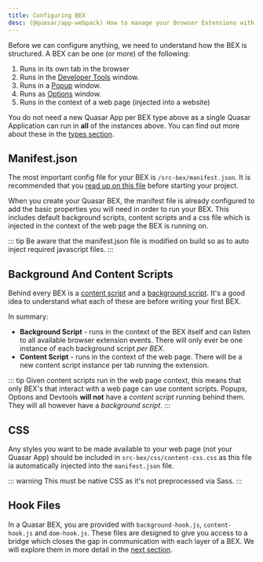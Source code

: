 ```yaml
---
title: Configuring BEX
desc: (@quasar/app-webpack) How to manage your Browser Extensions with Quasar CLI.
---
```


Before we can configure anything, we need to understand how the BEX is structured. A BEX can be one (or more) of the following:

1. Runs in its own tab in the browser
2. Runs in the [Developer Tools](https://developer.chrome.com/extensions/devtools) window.
3. Runs in a [Popup](https://developer.chrome.com/extensions/user_interface#popup) window.
4. Runs as [Options](https://developer.chrome.com/extensions/options) window.
5. Runs in the context of a web page (injected into a website)

You do not need a new Quasar App per BEX type above as a single Quasar Application can run in **all** of the instances above. You can find out more about these in the [types section](/quasar-cli-webpack/developing-browser-extensions/types-of-bex).

## Manifest.json

The most important config file for your BEX is `/src-bex/manifest.json`. It is recommended that you [read up on this file](https://developer.chrome.com/extensions/manifest) before starting your project.

When you create your Quasar BEX, the manifest file is already configured to add the basic properties you will need in order to run your BEX. This includes default background scripts, content scripts and a css file which is injected in the context of the web page the BEX is running on.

::: tip
Be aware that the manifest.json file is modified on build so as to auto inject required javascript files.
:::

## Background And Content Scripts

Behind every BEX is a [content script](https://developer.chrome.com/extensions/content_scripts) and a [background script](https://developer.chrome.com/extensions/background_pages). It's a good idea to understand what each of these are before writing your first BEX.

In summary:

* **Background Script** - runs in the context of the BEX itself and can listen to all available browser extension events. There will only ever be one instance of each background script *per BEX*.
* **Content Script** - runs in the context of the web page. There will be a new content script instance per tab running the extension.

::: tip
Given content scripts run in the web page context, this means that only BEX's that interact with a web page can use content scripts. Popups, Options and Devtools **will not** have a *content script* running behind them. They will all however have a *background script*.
:::

## CSS

Any styles you want to be made available to your web page (not your Quasar App) should be included in `src-bex/css/content-css.css` as this file ia automatically injected into the `manifest.json` file.

::: warning
This must be native CSS as it's not preprocessed via Sass.
:::

## Hook Files

In a Quasar BEX, you are provided with `background-hook.js`, `content-hook.js` and `dom-hook.js`. These files are designed to give you access to a bridge which closes the gap in communication with each layer of a BEX. We will explore them in more detail in the [next section](/quasar-cli-webpack/developing-browser-extensions/bex-communication).
